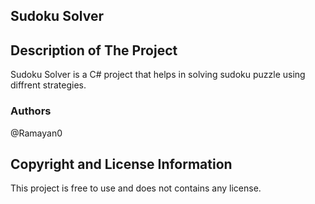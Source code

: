 ## Sudoku Solver

## Description of The Project

Sudoku Solver is a C# project that helps in solving sudoku puzzle using diffrent strategies.

### Authors

@Ramayan0

## Copyright and License Information

This project is free to use and does not contains any license.
